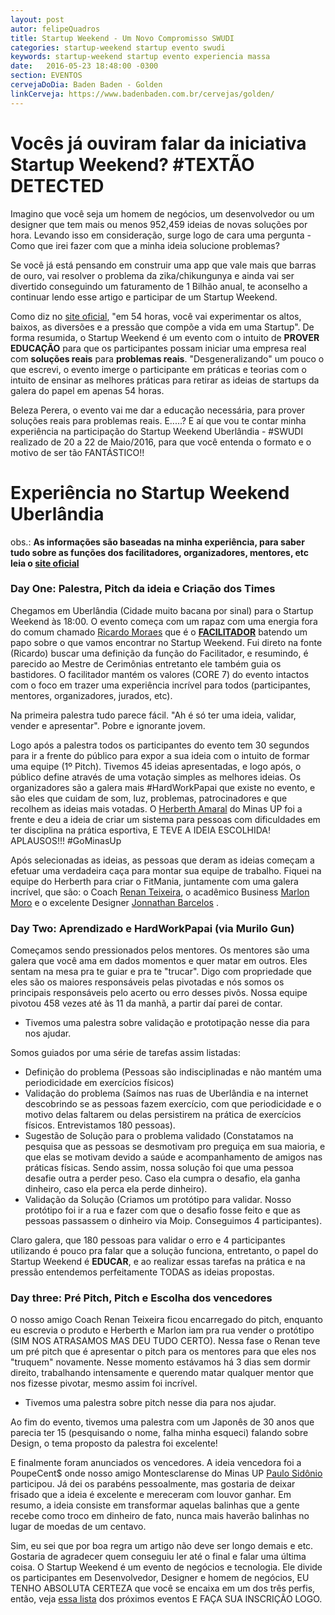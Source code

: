 ```yaml
---
layout: post
autor: felipeQuadros
title: Startup Weekend - Um Novo Compromisso SWUDI
categories: startup-weekend startup evento swudi
keywords: startup-weekend startup evento experiencia massa
date:   2016-05-23 18:48:00 -0300
section: EVENTOS
cervejaDoDia: Baden Baden - Golden
linkCerveja: https://www.badenbaden.com.br/cervejas/golden/
---
```

# Vocês já ouviram falar da iniciativa Startup Weekend? #TEXTÃO DETECTED
Imagino que você seja um homem de negócios, um desenvolvedor ou um designer que tem mais ou menos 952,459 ideias de novas soluções por hora. Levando isso em consideração, surge logo de cara uma pergunta - Como que irei fazer com que a minha ideia solucione problemas?

Se você já está pensando em construir uma app que vale mais que barras de ouro, vai resolver o problema da zika/chikungunya e ainda vai ser divertido conseguindo um faturamento de 1 Bilhão anual, te aconselho a continuar lendo esse artigo e participar de um Startup Weekend.

Como diz no [site oficial](https://startupweekend.org/), "em 54 horas, você vai experimentar os altos, baixos, as diversões e a pressão que compõe a vida em uma Startup". De forma resumida, o Startup Weekend é um evento com o intuito de **PROVER EDUCAÇÃO** para que os participantes possam iniciar uma empresa real com **soluções reais** para **problemas reais**. "Desgeneralizando" um pouco o que escrevi, o evento imerge o participante em práticas e teorias com o intuito de ensinar as melhores práticas para retirar as ideias de startups da galera do papel em apenas 54 horas.

Beleza Perera, o evento vai me dar a educação necessária, para prover soluções reais para problemas reais. E.....? E aí que vou te contar minha experiência na participação do Startup Weekend Uberlândia - #SWUDI realizado de 20 a 22 de Maio/2016, para que você entenda o formato e o motivo de ser tão FANTÁSTICO!!

# Experiência no Startup Weekend Uberlândia
obs.: **As informações são baseadas na minha experiência, para saber tudo sobre as funções dos facilitadores, organizadores, mentores, etc leia o [site oficial](https://startupweekend.org/)**

### Day One: Palestra, Pitch da ideia e Criação dos Times

Chegamos em Uberlândia (Cidade muito bacana por sinal) para o Startup Weekend às 18:00. O evento começa com um rapaz com uma energia fora do comum chamado [Ricardo Moraes](https://www.facebook.com/rmoraes2011) que é o [**FACILITADOR**](https://startupweekend.org/organizers/facilitators/become-a-facilitator#what-is-a-facilitator) batendo um papo sobre o que vamos encontrar no Startup Weekend. Fui direto na fonte (Ricardo) buscar uma definição da função do Facilitador, e resumindo, é parecido ao Mestre de Cerimônias entretanto ele também guia os bastidores. O facilitador mantém os valores (CORE 7) do evento intactos com o foco em trazer uma experiência incrível para todos (participantes, mentores, organizadores, jurados, etc).

Na primeira palestra tudo parece fácil. "Ah é só ter uma ideia, validar, vender e apresentar". Pobre e ignorante jovem.

Logo após a palestra todos os participantes do evento tem 30 segundos para ir a frente do público para expor a sua ideia com o intuito de formar uma equipe (1º Pitch). Tivemos 45 ideias apresentadas, e logo após, o público define através de uma votação simples as melhores ideias. Os organizadores são a galera mais #HardWorkPapai que existe no evento, e são eles que cuidam de som, luz, problemas, patrocinadores e que recolhem as ideias mais votadas. O [Herberth Amaral](http://herberthamaral.com/) do Minas UP foi a frente e deu a ideia de criar um sistema para pessoas com dificuldades em ter disciplina na prática esportiva, E TEVE A IDEIA ESCOLHIDA! APLAUSOS!!! #GoMinasUp

Após selecionadas as ideias, as pessoas que deram as ideias começam a efetuar uma verdadeira caça para montar sua equipe de trabalho. Fiquei na equipe do Herberth para criar o FitMania, juntamente com uma galera incrível, que são: o Coach [Renan Teixeira](https://www.facebook.com/Renan.Teixeira.07), o acadêmico Business [Marlon Moro](https://www.facebook.com/marlon.moroo) e o excelente Designer [Jonnathan Barcelos](https://www.facebook.com/jonnathanbarcelos) .

### Day Two: Aprendizado e HardWorkPapai (via Murilo Gun)

Começamos sendo pressionados pelos mentores. Os mentores são uma galera que você ama em dados momentos e quer matar em outros. Eles sentam na mesa pra te guiar e pra te "trucar". Digo com propriedade que eles são os maiores responsáveis pelas pivotadas e nós somos os principais responsáveis pelo acerto ou erro desses pivôs. Nossa equipe pivotou 458 vezes até às 11 da manhã, a partir daí parei de contar.

- Tivemos uma palestra sobre validação e prototipação nesse dia para nos ajudar.

Somos guiados por uma série de tarefas assim listadas:

* Definição do problema (Pessoas são indisciplinadas e não mantém uma periodicidade em exercícios físicos)
* Validação do problema (Saímos nas ruas de Uberlândia e na internet descobrindo se as pessoas fazem exercício, com que periodicidade e o motivo delas faltarem ou delas persistirem na prática de exercícios físicos. Entrevistamos 180 pessoas).
* Sugestão de Solução para o problema validado (Constatamos na pesquisa que as pessoas se desmotivam pro preguiça em sua maioria, e que elas se motivam devido a saúde e acompanhamento de amigos nas práticas físicas. Sendo assim, nossa solução foi que uma pessoa desafie outra a perder peso. Caso ela cumpra o desafio, ela ganha dinheiro, caso ela perca ela perde dinheiro).
* Validação da Solução (Criamos um protótipo para validar. Nosso protótipo foi ir a rua e fazer com que o desafio fosse feito e que as pessoas passassem o dinheiro via Moip. Conseguimos 4 participantes).

Claro galera, que 180 pessoas para validar o erro e 4 participantes utilizando é pouco pra falar que a solução funciona, entretanto, o papel do Startup Weekend é **EDUCAR**, e ao realizar essas tarefas na prática e na pressão entendemos perfeitamente TODAS as ideias propostas.

### Day three: Pré Pitch, Pitch e Escolha dos vencedores

O nosso amigo Coach Renan Teixeira ficou encarregado do pitch, enquanto eu escrevia o produto e Herberth e Marlon iam pra rua vender o protótipo (SIM NOS ATRASAMOS MAS DEU TUDO CERTO). Nessa fase o Renan teve um pré pitch que é apresentar o pitch para os mentores para que eles nos "truquem" novamente. Nesse momento estávamos há 3 dias sem dormir direito, trabalhando intensamente e querendo matar qualquer mentor que nos fizesse pivotar, mesmo assim foi incrível.

- Tivemos uma palestra sobre pitch nesse dia para nos ajudar.

Ao fim do evento, tivemos uma palestra com um Japonês de 30 anos que parecia ter 15 (pesquisando o nome, falha minha esqueci) falando sobre Design, o tema proposto da palestra foi excelente!

E finalmente foram anunciados os vencedores. A ideia vencedora foi a PoupeCent$ onde nosso amigo Montesclarense do Minas UP [Paulo Sidônio](https://www.facebook.com/paulohenrique.martins.921) participou. Já dei os parabéns pessoalmente, mas gostaria de deixar frisado que a ideia é excelente e mereceram com louvor ganhar. Em resumo, a ideia consiste em transformar aquelas balinhas que a gente recebe como troco em dinheiro de fato, nunca mais haverão balinhas no lugar de moedas de um centavo.

Sim, eu sei que por boa regra um artigo não deve ser longo demais e etc. Gostaria de agradecer quem conseguiu ler até o final e falar uma última coisa. O Startup Weekend é um evento de negócios e tecnologia. Ele divide os participantes em Desenvolvedor, Designer e homem de negócios, EU TENHO ABSOLUTA CERTEZA que você se encaixa em um dos três perfis, então, veja [essa lista](https://startupweekend.org/events?utf8=%E2%9C%93&q=Brazil&button=) dos próximos eventos E FAÇA SUA INSCRIÇÃO LOGO.

